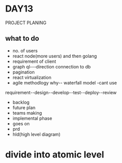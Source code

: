 
# DAY13

PROJECT PLANING
## what to do

- no. of users
- react node(more users) and then golang
- requirement of client
- graph ql---direction connection to db
- pagination
- react virtualization
- agile methodlogy
why--
waterfall model -cant use

requirement--design--develop--test--deploy--review

- backlog
- future plan
- teams making
- implemental phase
- goes on
- prd 
- hld(high level diagram)

# divide into atomic level
 

  